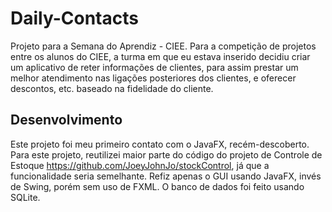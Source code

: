 # Daily-Contacts
Projeto para a Semana do Aprendiz - CIEE. Para a competição de projetos entre os alunos do CIEE, a turma em que eu estava inserido decidiu
criar um aplicativo de reter informações de clientes, para assim prestar um melhor atendimento nas ligações posteriores dos clientes, e 
oferecer descontos, etc. baseado na fidelidade do cliente.

## Desenvolvimento
Este projeto foi meu primeiro contato com o JavaFX, recém-descoberto. Para este projeto, reutilizei maior parte do código do projeto de
Controle de Estoque https://github.com/JoeyJohnJo/stockControl, já que a funcionalidade seria semelhante. Refiz apenas o GUI usando JavaFX, invés de Swing, porém sem uso de FXML.
O banco de dados foi feito usando SQLite.
